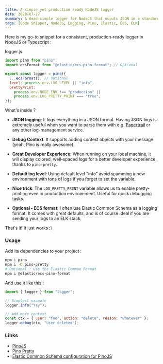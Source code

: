 ```yaml
---
title: A simple yet production ready NodeJS logger
date: 2020-07-27
summary: A dead-simple logger for NodeJS that ouputs JSON in a standard format
tags: [Code Snippet, NodeJS, Logging, Pino, Elastic, ECS, ELK]
---
```


Here is my go-to snippet for a consistent, production-ready logger in NodeJS or Typescript :

logger.js

```js
import pino from "pino";
import ecsFormat from "@elastic/ecs-pino-format"; // Optional

export const logger = pino({
  ...ecsFormat(), // Optional
  level: process.env.LOG_LEVEL || "info",
  prettyPrint:
    process.env.NODE_ENV !== "production" ||
    process.env.LOG_PRETTY_PRINT === "true",
});
```

What's inside ?

- **JSON logging**: It logs everything in a JSON format. Having JSON logs is extremely useful when you want to parse them with e.g. [Papertrail](https://papertrailapp.com) or any other log-management service.

- **Debug Context**: It supports adding context objects with your message (yeah, Pino is really awesome).
- **Great Developer Experience**: When running on your local machine, it will display colored, well-spaced logs for a better developer experience, thanks to `pino-pretty`.
- **Default log level**: Using default level "info" avoid spamming a new environment with tons of logs if you forget to set the variable.
- **Nice trick**: The `LOG_PRETTY_PRINT` variable allows us to enable pretty-printing even in production environement. Useful for quick debugging tasks.
- **Optional - ECS format**: I often use Elastic Common Schema as a logging format. It comes with great defaults, and is of course ideal if you are sending your logs to an ELK stack.

That's it! It just works :)

### Usage

Add its dependencies to your project :

```sh
npm i pino
npm i -D pino-pretty
# Optional : Use the Elastic Common Format
npm i @elastic/ecs-pino-format
```

And use it like this :

```js
import { logger } from "logger";

// Simplest example
logger.info("Yay");

// Add more context
const ctx = { user: "foo", action: "delete", reason: "whatever" };
logger.debug(ctx, "User deleted");
```

### Links

- [PinoJS](https://github.com/pinojs/pino)
- [Pino Pretty](https://github.com/pinojs/pino-pretty)
- [Elastic Common Schema configuration for PinoJS](https://github.com/elastic/ecs-logging-js/tree/master/loggers/pino)
